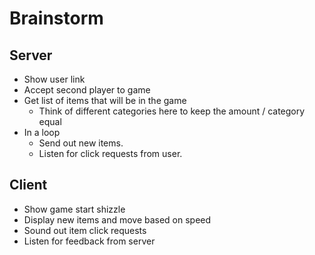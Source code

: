 Brainstorm
==========

Server
------
* Show user link 
* Accept second player to game 
* Get list of items that will be in the game
    * Think of different categories here to keep the amount / category equal
* In a loop 
    * Send out new items.
    * Listen for click requests from user.


Client
-----
* Show game start shizzle
* Display new items and move based on speed
* Sound out item click requests 
* Listen for feedback from server 


